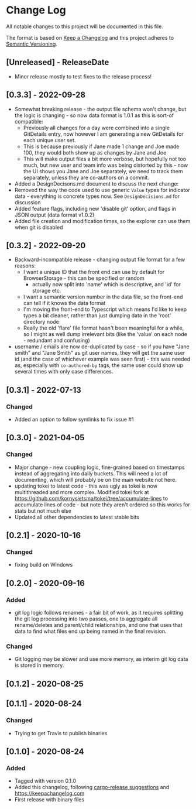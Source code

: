 # Change Log
All notable changes to this project will be documented in this file.

The format is based on [Keep a Changelog](http://keepachangelog.com/)
and this project adheres to [Semantic Versioning](http://semver.org/).

<!-- next-header -->
## [Unreleased] - ReleaseDate

* Minor release mostly to test fixes to the release process!

## [0.3.3] - 2022-09-28

* Somewhat breaking release - the output file schema won't change, but the logic is changing - so now data format is 1.0.1 as this is sort-of compatible:
  * Previously all changes for a day were combined into a single GitDetails entry, now however I am generating a new GitDetails for each unique user set.
  * This is because previously if Jane made 1 change and Joe made 100, they would both show up as changes by Jane and Joe
  * This will make output files a bit more verbose, but hopefully not too much, but new user and team info was being distorted by this - now the UI shows you Jane and Joe separately, we need to track them separately, unless they are co-authors on a commit.
* Added a DesignDecisons.md document to discuss the next change:
* Removed the way the code used to use generic `Value` types for indicator data - everything is concrete types now.  See `DesignDecisions.md` for discussion
* Added feature flags, including new 'disable git' option, and flags in JSON output (data format v1.0.2)
* Added file creation and modification times, so the explorer can use them when git is disabled

## [0.3.2] - 2022-09-20

* Backward-incompatible release - changing output file format for a few reasons:
  * I want a unique ID that the front end can use by default for BrowserStorage - this can be specified or random
    * actually now split into 'name' which is descriptive, and 'id' for storage etc.
  * I want a semantic version number in the data file, so the front-end can tell if it knows the data format
  * I'm moving the front-end to Typescript which means I'd like to keep types a bit cleaner, rather than just dumping data in the 'root' directory node
  * Really the old 'flare' file format hasn't been meaningful for a while, so I might as well dump irrelevant bits (like the 'value' on each node - redundant and confusing)
* username / emails are now de-duplicated by case - so if you have "Jane smith" and "Jane Smith" as git user names, they will get the same user id (and the case of whichever example was seen first) - this was needed as, especially with `co-authored-by` tags, the same user could show up several times with only case differences.

## [0.3.1] - 2022-07-13

### Changed

* Added an option to follow symlinks to fix issue #1

## [0.3.0] - 2021-04-05

### Changed

* Major change - new coupling logic, fine-grained based on timestamps instead of aggregating into daily buckets.  This will need a lot of documenting, which will probably be on the main website not here.
* updating tokei to latest code - this was ugly as tokei is now multithreaded and more complex. Modified tokei fork at <https://github.com/kornysietsma/tokei/tree/accumulate-lines> to accumulate lines of code - but note they aren't ordered so this works for stats but not much else
* Updated all other dependencies to latest stable bits

## [0.2.1] - 2020-10-16

### Changed

* fixing build on Windows

## [0.2.0] - 2020-09-16

### Added

* git log logic follows renames - a fair bit of work, as it requires splitting the git log processing into two passes, one to aggregate all rename/deletes and parent/child relationships, and one that uses that data to find what files end up being named in the final revision.

### Changed

* Git logging may be slower and use more memory, as interim git log data is stored in memory.

## [0.1.2] - 2020-08-25
## [0.1.1] - 2020-08-24

### Changed

* Trying to get Travis to publish binaries

## [0.1.0] - 2020-08-24

### Added

* Tagged with version 0.1.0
* Added this changelog, following [cargo-release suggestions](https://github.com/sunng87/cargo-release/blob/master/docs/faq.md#maintaining-changelog) and <https://keepachangelog.com>
* First release with binary files
